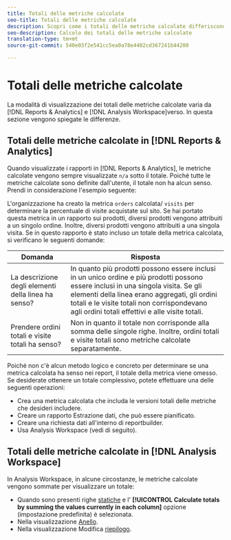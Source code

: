 ```yaml
---
title: Totali delle metriche calcolate
seo-title: Totali delle metriche calcolate
description: Scopri come i totali delle metriche calcolate differiscono negli strumenti di Analytics
seo-description: Calcolo dei totali delle metriche calcolate
translation-type: tm+mt
source-git-commit: 540e03f2e541cc5ea0a78e4402cd367241b44200

---
```



# Totali delle metriche calcolate

La modalità di visualizzazione dei totali delle metriche calcolate varia da [!DNL Reports & Analytics] e [!DNL Analysis Workspace]verso. In questa sezione vengono spiegate le differenze.

## Totali delle metriche calcolate in [!DNL Reports & Analytics]

Quando visualizzate i rapporti in [!DNL Reports & Analytics], le metriche calcolate vengono sempre visualizzate `n/a` sotto il totale. Poiché tutte le metriche calcolate sono definite dall'utente, il totale non ha alcun senso. Prendi in considerazione l'esempio seguente:

L'organizzazione ha creato la metrica `orders` calcolata/ `visits` per determinare la percentuale di visite acquistate sul sito. Se hai portato questa metrica in un rapporto sui prodotti, diversi prodotti vengono attribuiti a un singolo ordine. Inoltre, diversi prodotti vengono attribuiti a una singola visita. Se in questo rapporto è stato incluso un totale della metrica calcolata, si verificano le seguenti domande:

| Domanda | Risposta |
|---|---|
| La descrizione degli elementi della linea ha senso? | In quanto più prodotti possono essere inclusi in un unico ordine e più prodotti possono essere inclusi in una singola visita. Se gli elementi della linea erano aggregati, gli ordini totali e le visite totali non corrispondevano agli ordini totali effettivi e alle visite totali. |
| Prendere ordini totali e visite totali ha senso? | Non in quanto il totale non corrisponde alla somma delle singole righe. Inoltre, ordini totali e visite totali sono metriche calcolate separatamente. |

Poiché non c'è alcun metodo logico e concreto per determinare se una metrica calcolata ha senso nei report, il totale della metrica viene omesso. Se desiderate ottenere un totale complessivo, potete effettuare una delle seguenti operazioni:

* Crea una metrica calcolata che includa le versioni totali delle metriche che desideri includere.
* Creare un rapporto Estrazione dati, che può essere pianificato.
* Creare una richiesta dati all'interno di reportbuilder.
* Usa Analysis Workspace (vedi di seguito).

## Totali delle metriche calcolate in [!DNL Analysis Workspace]

In Analysis Workspace, in alcune circostanze, le metriche calcolate vengono sommate per visualizzare un totale:

* Quando sono presenti righe [statiche](/help/analyze/analysis-workspace/build-workspace-project/column-row-settings/manual-vs-dynamic-rows.md) e l' **[!UICONTROL Calculate totals by summing the values currently in each column]** opzione (impostazione predefinita) è selezionata.
* Nella visualizzazione [Anello](/help/analyze/analysis-workspace/visualizations/donut.md).
* Nella visualizzazione Modifica [riepilogo](/help/analyze/analysis-workspace/visualizations/summary-number-change.md).
